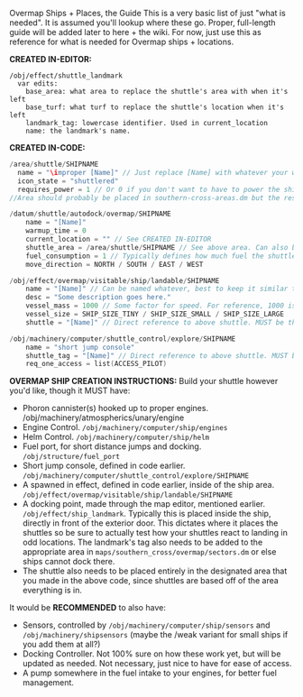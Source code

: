 Overmap Ships + Places, the Guide
This is a very basic list of just "what is needed". It is assumed you'll lookup where these go.
Proper, full-length guide will be added later to here + the wiki.
For now, just use this as reference for what is needed for Overmap ships + locations.

**CREATED IN-EDITOR:**

```
/obj/effect/shuttle_landmark
  var edits:
    base_area: what area to replace the shuttle's area with when it's left
    base_turf: what turf to replace the shuttle's location when it's left
    landmark_tag: lowercase identifier. Used in current_location
    name: the landmark's name.
```

**CREATED IN-CODE:**

```c
/area/shuttle/SHIPNAME
  name = "\improper [Name]" // Just replace [Name] with whatever your want to name the ship
  icon_state = "shuttlered"
  requires_power = 1 // Or 0 if you don't want to have to power the ship yourself.
//Area should probably be placed in southern-cross-areas.dm but the rest can go into some file all together.

/datum/shuttle/autodock/overmap/SHIPNAME
    name = "[Name]"
    warmup_time = 0
    current_location = "" // See CREATED IN-EDITOR
    shuttle_area = /area/shuttle/SHIPNAME // See above area. Can also be list of multiple areas.
    fuel_consumption = 1 // Typically defines how much fuel the shuttle uses per jump. 1-3 is reasonable, base it on size.
    move_direction = NORTH / SOUTH / EAST / WEST

/obj/effect/overmap/visitable/ship/landable/SHIPNAME
    name = "[Name]" // Can be named whatever, best to keep it similar to actual ship name.
    desc = "Some description goes here."
    vessel_mass = 1000 // Some factor for speed. For reference, 1000 is fucking fast, 10000 is only fast when maxed on engines and very costly.
    vessel_size = SHIP_SIZE_TINY / SHIP_SIZE_SMALL / SHIP_SIZE_LARGE
    shuttle = "[Name]" // Direct reference to above shuttle. MUST be the same as name.

/obj/machinery/computer/shuttle_control/explore/SHIPNAME
    name = "short jump console"
    shuttle_tag = "[Name]" // Direct reference to above shuttle. MUST be the same as name.
    req_one_access = list(ACCESS_PILOT)
```

**OVERMAP SHIP CREATION INSTRUCTIONS:**
Build your shuttle however you'd like, though it MUST have:

- Phoron cannister(s) hooked up to proper engines. /obj/machinery/atmospherics/unary/engine
- Engine Control. `/obj/machinery/computer/ship/engines`
- Helm Control. `/obj/machinery/computer/ship/helm`
- Fuel port, for short distance jumps and docking. `/obj/structure/fuel_port`
- Short jump console, defined in code earlier. `/obj/machinery/computer/shuttle_control/explore/SHIPNAME`
- A spawned in effect, defined in code earlier, inside of the ship area. `/obj/effect/overmap/visitable/ship/landable/SHIPNAME`
- A docking point, made through the map editor, mentioned earlier. `/obj/effect/ship_landmark`. Typically this is placed inside the ship, directly in front of the exterior door. This dictates where it places the shuttles so be sure to actually test how your shuttles react to landing in odd locations. The landmark's tag also needs to be added to the appropriate area in `maps/southern_cross/overmap/sectors.dm` or else ships cannot dock there.
- The shuttle also needs to be placed entirely in the designated area that you made in the above code, since shuttles are based off of the area everything is in.

It would be **RECOMMENDED** to also have:

- Sensors, controlled by `/obj/machinery/computer/ship/sensors` and `/obj/machinery/shipsensors` (maybe the /weak variant for small ships if you add them at all?)
- Docking Controller. Not 100% sure on how these work yet, but will be updated as needed. Not necessary, just nice to have for ease of access.
- A pump somewhere in the fuel intake to your engines, for better fuel management.
